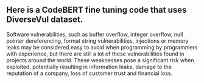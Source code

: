 ## Here is a CodeBERT fine tuning code that uses DiverseVul dataset.
Software vulnerabilities, such as buffer overflow, integer overflow, null pointer dereferencing, 
format string vulnerabilities, injections or memory leaks may be considered easy to avoid when 
programming by programmers with experience, but there are still a lot of these vulnerabilities 
found in projects around the world. These weaknesses pose a significant risk when exploited, 
potentially resulting in information leaks, damage to the reputation of a company, loss of customer 
trust and financial loss.
